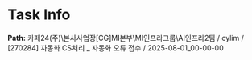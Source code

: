 # Task Info

**Path:** 카페24(주)\본사사업장\[CG]MI본부\MI인프라그룹\AI인프라2팀 / cylim / [270284] 자동화 CS처리 _ 자동화 오류 접수 / 2025-08-01_00-00-00

